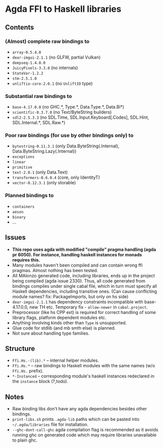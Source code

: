 # Agda FFI to Haskell libraries


## Contents

### (Almost) complete raw bindings to
* `array-0.5.4.0`
* `dear-imgui-2.1.1` (no GLFW, partial Vulkan)
* `deepseq-1.4.8.0`
* `JuicyPixels-3.3.8` (no internals)
* `StateVar-1.2.2`
* `stm-2.5.1.0`
* `unliftio-core-2.0.1` (no `UnliftIO` type)

### Substantial raw bindings to
* `base-4.17.0.0` (no GHC.\*, Type.\*, Data.Type.\*, Data.Bi\*)
* `scientific-0.3.7.0` (no Text/ByteString builders)
* `sdl2-2.5.3.3` (no SDL.Time, SDL.Input.Keyboard\[.Codes\], SDL.Hint, SDL.Internal.\*, SDL.Raw.\*)

### Poor raw bindings (for use by other bindings only) to
* `bytestring-0.11.3.1` (only Data.ByteString(.Internal), Data.ByteString.Lazy(.Internal))
* `exceptions`
* `linear`
* `primitive`
* `text-2.0.1` (only Data.Text)
* `transformers-0.6.0.4` (core, only IdentityT)
* `vector-0.12.3.1` (only storable)

### Planned bindings to
* `containers`
* `aeson`
* `binary`
* ...


## Issues

* __This repo uses agda with modified "compile" pragma handling (agda pr 6050). For instance, handling haskell instances for monads requires this.__
* Many modules haven't been compiled and can contain wrong ffi pragmas.
Almost nothing has been tested.
* All MAlonzo generated code, including libraries, ends up in the project being compiled (agda issue 2330).
Thus, all code generated from bindings compiles under single cabal file, which in turn must specify all Haskell dependencies, including transitive ones. (Can cause conflicting module names? fix: PackageImports, but only on hs side)
* `dear-imgui-2.1.1` has dependency constraints incompatible with base-4.17.0.0, new TH etc.
Temporary fix - `allow-newer` in `cabal.project`.
* Preprocessor (like hs CPP ext) is required for correct handling of some library flags, platform dependent modules etc.
* Anything involving kinds other than `Type` is unsupported.
* Glue code for stdlib (and mb smth else) is planned.
* Not sure about handling type families.


## Structure

* `Ffi.Hs.-(lib).*` &#8211; internal helper modules.
* `Ffi.Hs.*` &#8211; raw bindings to Haskell modules with the same names (w/o `Ffi.Hs.` prefix).
* `*-Instanced` &#8211; corresponding module's haskell instances redeclared in the `instance` block (?,todo).


## Notes

* Raw binding libs don't have any agda dependencies besides other bindings.
* `print-libs.sh` prints `.agda-lib` paths which can be pasted into `~/.agda/libraries` file for installation.
* `--ghc-dont-call-ghc` agda compilation flag is recommended as it avoids running ghc on generated code which may require libraries unavailable to plain ghc.

